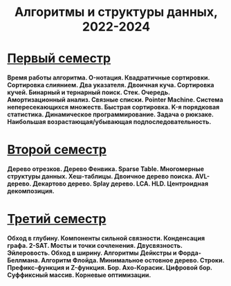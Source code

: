 <h1 align="center">Алгоритмы и структуры данных, 2022-2024</h1>

<h1><a href="https://github.com/kryag/ct-itmo-algorithms/tree/main/sem-1" target="_blank">Первый семестр</a></h1>
<b>Время работы алгоритма. O-нотация. Квадратичные сортировки. Сортировка слиянием. Два указателя. Двоичная куча. Сортировка кучей. Бинарный и тернарный поиск. Стек. Очередь. Амортизационный анализ. Связные списки. Pointer Machine. Система непересекающихся множеств. Быстрая сортировка. K-я порядковая статистика. Динамическое программирование. Задача о рюкзаке. Наибольшая возрастающая/убывающая подпоследовательность. </b>

<h1><a href="https://github.com/kryag/ct-itmo-algorithms/tree/main/sem-2" target="_blank">Второй семестр</a></h1>
<b>Дерево отрезков. Дерево Фенвика. Sparse Table. Многомерные структуры данных. Хеш-таблицы. Двоичное дерево поиска. AVL-дерево. Декартово дерево. Splay дерево. LCA. HLD. Центроидная декомпозиция.</b>

<h1><a href="https://github.com/kryag/ct-itmo-algorithms/tree/main/sem-3" target="_blank">Третий семестр</a></h1>
<b>Обход в глубину. Компоненты сильной связности. Конденсация графа. 2-SAT. Мосты и точки сочленения. Двусвязность. Эйлеровость. Обход в ширину. Алгоритмы Дейкстры и Форда-Беллмана. Алгоритм Флойда. Минимальное остовное дерево. Строки. Префикс-функция и Z-функция. Бор. Ахо-Корасик. Цифровой бор. Суффиксный массив. Корневые оптимизации.</b>
